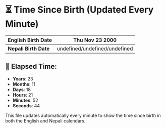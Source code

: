 # ⏳ Time Since Birth (Updated Every Minute)

| **English Birth Date** | Thu Nov 23 2000 |
|------------------------|-------------------------------------|
| **Nepali Birth Date**  | undefined/undefined/undefined                  |

## 📅 Elapsed Time:

- **Years**: 23
- **Months**: 11
- **Days**: 18
- **Hours**: 21
- **Minutes**: 52
- **Seconds**: 44

This file updates automatically every minute to show the time since birth in both the English and Nepali calendars.